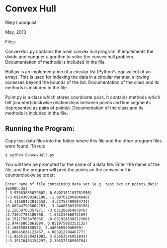 Convex Hull
===========

Riley Lundquist

May, 2013

Files:

ConvexHull.py contains the main convex hull program. It implements the divide and conquer algorithm to solve the convex hull problem. Documentation of methods is included in the file.

Hull.py is an implementation of a circular list (Python's equivalent of an array). This is used for indexing the data in a circular manner, allowing accesses beyond the bounds of the list. Documentation of the class and its methods is included in the file.

Point.py is a class which stores coordinate pairs. It contains methods which tell (counter)clockwise relationships between points and line segments (represented as pairs of points). Documentation of the class and its methods is included in the file.

Running the Program:
--------------------
Copy test data files into the folder where this file and the other program files were found. To run:

```
$ python ConvexHull.py
```

You will then be prompted for the name of a data file. Enter the name of the file, and the program will print the points on the convex hull in counterclockwise order:

```
Enter name of file containing data set (e.g. test.txt or points.dat):
10000n.dat
(-3.97683835029602, 0.0402181185781956)
(-3.09143090248108, -1.98761200904846)
(-1.11660432815552, -4.23753499984741)
(0.602447986602783, -3.84486389160156)
(2.15539765357971, -3.03128695487976)
(3.73647785186768, -1.53223466873169)
(4.15127563476562, -0.851924538612366)
(3.97476863861084, 0.851975083351135)
(3.1648588180542, 2.44896554946899)
(1.80845034122467, 4.08591270446777)
(-1.82051539421082, 3.65553545951843)
(-3.19176483154297, 2.30337738990784)
```

